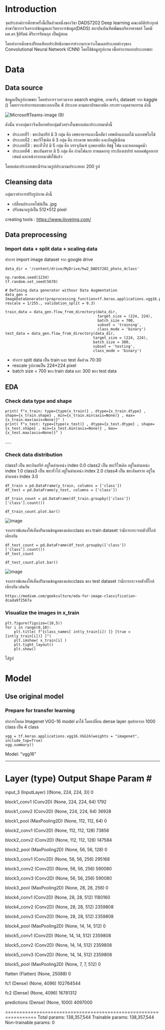 # Introduction

จุดประสงค์การศึกษาครั้งนี้เป็นส่วนหนึ่งของวิชา DADS7202 Deep learning คณะสถิติประยุกต์ สาขาวิชาการวิเคราะห์ข้อมูลและวิทยาการข้อมูล(DADS) สถาบันบัณฑิตพัฒนบริหารศาสตร์ โดยมี ผศ.ดร.ฐิติรัตน์ ศิริบวรรัตนกุล เป็นผู้สอน

โดยทำการศึกษาเปรียบเทียบประสิทธิภาพการทำงานระหว่างโมเดลประเภทต่างๆของ  Convolutional Neural Network (CNN) โดยใช้ข้อมูลรูปภาพ เพื่อทำการแยกประเภทขยะ

# Data
## Data source
ข้อมูลเป็นรูปภาพขยะ โดยทำการรวบรวมจาก search engine, ภาพจริง, dataset จาก kaggle ()
โดยเราจะทำการแยกขยะออกเป็น 4 ประเภท ตามสถาบัรพลาสติก กระทรวงอุตสาหกรรม ดังนี้

![MicrosoftTeams-image (9)](https://user-images.githubusercontent.com/85028821/195612748-2e4ba3eb-ef39-4c8d-b88a-53fb236c00bf.png)

ดังนั้น ทางกลุ่มเราจึงเลือกหยิบกลุ่มตัวอย่างในขยะแต่ละประเภทมาดังนี้
- ประเภทที่1 : ขยะอินทรีย์ มี 3 กลุ่ม คือ เศษอาหารและเนื้อสัตว์ เศษผักและผลไม้ และเศษใบไม้
- ประเภทที่2 : ขยะรีไซเคิล มี 3 กลุ่ม คือ กระดาษ พลาสติก และอัลลูมิเนียม
- ประเภทที่3 : ขยะทั่วไป มี 5 กลุ่ม คือ บรรจุภัณฑ์ ถุงพลาสติก ทิชชู่ โฟม และหลอดดูดน้ำ
- ประเภทที่4 : ขยะอันตราย มี 5 กลุ่ม คือ ถ่านไฟฉาย ยาหมดอายุ กระป๋องเสปรย์ หลอดฟลูออเรสเซนต์ และหน้ากากอนามัยใช้แล้ว

โดยแต่ละประเภทขยะมีจำนวนรูปประมาณประเภทละ 200 รูป

## Cleansing data
กลุ่มเราทำการปรับรูปภาพ ดังนี้
- เปลี่ยนประเภทไฟล์เป็น .jpg 
- ปรับขนาดรูปเป็น 512*512 pixel

creating tools : https://www.iloveimg.com/

## Data preprocessing
### Import data + split data + scaling data
ทำการ import image dataset จาก google drive

```
data_dir = '/content/drive/MyDrive/hw2_DADS7202_photo_4class'

np.random.seed(1234)
tf.random.set_seed(5678)

# Defining data generator withour Data Augmentation
data_gen = ImageDataGenerator(preprocessing_function=tf.keras.applications.vgg16.preprocess_input, rescale = 1/255., validation_split = 0.3)

train_data = data_gen.flow_from_directory(data_dir, 
                                          target_size = (224, 224), 
                                          batch_size = 700,
                                          subset = 'training',
                                          class_mode = 'binary')
test_data = data_gen.flow_from_directory(data_dir, 
                                        target_size = (224, 224), 
                                        batch_size = 300,
                                        subset = 'testing',
                                        class_mode = 'binary')
```

- ทำการ split data เป็น train และ test สัดส่วน 70:30
- rescale รูปภาพเป็น 224*224 pixel
- batch size = 700 ของ train data และ 300 ของ test data

## EDA
### Check data type and shape 
```
print( f"x_train: type={type(x_train)} , dtype={x_train.dtype} , shape={x_train.shape} , min={x_train.min(axis=None)} , max={x_train.max(axis=None)}" )
print( f"x_test: type={type(x_test)} , dtype={x_test.dtype} , shape={x_test.shape} , min={x_test.min(axis=None)} , max={x_test.max(axis=None)}" )
```
.....

### Check data distribution
class1 เป็น ขยะอินทรีย์ อยู่ในตำแหน่ง index 0.0
class2 เป็น ขยะรีไซเคิล อยู่ในตำแหน่ง index 1.0
class3 เป็น ขยะทั่วไป อยู่ในตำแหน่ง index 2.0
class4 เป็น ขยะอันตราย อยู่ในตำแหน่ง index 3.0

```
df_train = pd.DataFrame(y_train, columns = ['class'])
df_test = pd.DataFrame(y_test, columns = ['class'])

df_train_count = pd.DataFrame(df_train.groupby(['class'])['class'].count())

df_train_count.plot.bar()
```
![image](https://user-images.githubusercontent.com/85028821/195630526-c940029c-ee1c-4782-8624-44227d222843.png)

จากกราฟแสดงให้เห็นปริมาณข้อมูลของแต่ละclass ของ train dataset ว่ามีการกระจายตัวที่ใกล้เคียงกัน

```
df_test_count = pd.DataFrame(df_test.groupby(['class'])['class'].count())
df_test_count

df_test_count.plot.bar()
```
![image](https://user-images.githubusercontent.com/85028821/195630585-02cdf80d-7dae-4b95-90f7-c1cc4c2ccb87.png)

จากกราฟแสดงให้เห็นปริมาณข้อมูลของแต่ละclass ของ test dataset ว่ามีการกระจายตัวที่ใกล้เคียงกัน เช่นกัน

```
https://medium.com/geekculture/eda-for-image-classification-dcada9f2567a
```

### Visualize the images in x_train
```
plt.figure(figsize=(10,5))
for i in range(0,10):
    plt.title( f"{class_names[ int(y_train[i]) ]} [true = {int(y_train[i])} ]") 
    plt.imshow( x_train[i] )  
    plt.tight_layout()       
    plt.show()
```
ใส่รูป

# Model
## Use original model
### Prepare for transfer learning
ทำการโหลด Imagenet VGG-16 model มาใช้ โดยเปลี่ยน dense layer สุดท้ายจาก 1000 class เป็น 4 class 
```
vgg = tf.keras.applications.vgg16.VGG16(weights = "imagenet", include_top=True)
vgg.summary()
```
Model: "vgg16"
_________________________________________________________________
 Layer (type)                Output Shape              Param #   
=================================================================
 input_3 (InputLayer)        [(None, 224, 224, 3)]     0         
                                                                 
 block1_conv1 (Conv2D)       (None, 224, 224, 64)      1792      
                                                                 
 block1_conv2 (Conv2D)       (None, 224, 224, 64)      36928     
                                                                 
 block1_pool (MaxPooling2D)  (None, 112, 112, 64)      0         
                                                                 
 block2_conv1 (Conv2D)       (None, 112, 112, 128)     73856     
                                                                 
 block2_conv2 (Conv2D)       (None, 112, 112, 128)     147584    
                                                                 
 block2_pool (MaxPooling2D)  (None, 56, 56, 128)       0         
                                                                 
 block3_conv1 (Conv2D)       (None, 56, 56, 256)       295168    
                                                                 
 block3_conv2 (Conv2D)       (None, 56, 56, 256)       590080    
                                                                 
 block3_conv3 (Conv2D)       (None, 56, 56, 256)       590080    
                                                                 
 block3_pool (MaxPooling2D)  (None, 28, 28, 256)       0         
                                                                 
 block4_conv1 (Conv2D)       (None, 28, 28, 512)       1180160   
                                                                 
 block4_conv2 (Conv2D)       (None, 28, 28, 512)       2359808   
                                                                 
 block4_conv3 (Conv2D)       (None, 28, 28, 512)       2359808   
                                                                 
 block4_pool (MaxPooling2D)  (None, 14, 14, 512)       0         
                                                                 
 block5_conv1 (Conv2D)       (None, 14, 14, 512)       2359808   
                                                                 
 block5_conv2 (Conv2D)       (None, 14, 14, 512)       2359808   
                                                                 
 block5_conv3 (Conv2D)       (None, 14, 14, 512)       2359808   
                                                                 
 block5_pool (MaxPooling2D)  (None, 7, 7, 512)         0         
                                                                 
 flatten (Flatten)           (None, 25088)             0         
                                                                 
 fc1 (Dense)                 (None, 4096)              102764544 
                                                                 
 fc2 (Dense)                 (None, 4096)              16781312  
                                                                 
 predictions (Dense)         (None, 1000)              4097000   
                                                                 
=================================================================
Total params: 138,357,544
Trainable params: 138,357,544
Non-trainable params: 0
